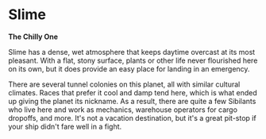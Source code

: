 # Slime
**The Chilly One**

Slime has a dense, wet atmosphere that keeps daytime overcast at its most pleasant. With a flat, stony surface, plants or other life never flourished here on its own, but it does provide an easy place for landing in an emergency.

There are several tunnel colonies on this planet, all with similar cultural climates. Races that prefer it cool and damp tend here, which is what ended up giving the planet its nickname. As a result, there are quite a few Sibilants who live here and work as mechanics, warehouse operators for cargo dropoffs, and more. It's not a vacation destination, but it's a great pit-stop if your ship didn't fare well in a fight.